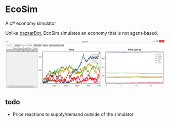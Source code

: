 EcoSim
======
A c# economy simulator

Unlike [bazaarBot](https://github.com/staff0rd/bazaarBot), EcoSim simulates an economy that is not agent-based.

![EcoSim](/screenshot.png?raw=true)

todo
----
* Price reactions to supply/demand outside of the simulator